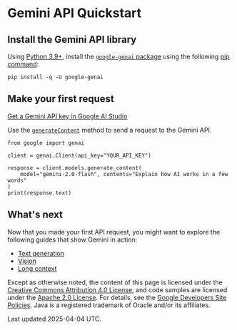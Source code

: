 # Gemini API Quickstart

## Install the Gemini API library

Using [Python 3.9+](https://www.python.org/downloads/), install the
[`google-genai` package](https://pypi.org/project/google-genai/)
using the following [pip command](https://packaging.python.org/en/latest/tutorials/installing-packages/):

```
pip install -q -U google-genai

```

## Make your first request

[Get a Gemini API key in Google AI Studio](https://aistudio.google.com/app/apikey)

Use the
[`generateContent`](https://ai.google.dev/api/generate-content#method:-models.generatecontent) method
to send a request to the Gemini API.

```
from google import genai

client = genai.Client(api_key="YOUR_API_KEY")

response = client.models.generate_content(
    model="gemini-2.0-flash", contents="Explain how AI works in a few words"
)
print(response.text)

```

## What's next

Now that you made your first API request, you might want to explore the
following guides that show Gemini in action:

- [Text generation](https://ai.google.dev/gemini-api/docs/text-generation)
- [Vision](https://ai.google.dev/gemini-api/docs/vision)
- [Long context](https://ai.google.dev/gemini-api/docs/long-context)



Except as otherwise noted, the content of this page is licensed under the [Creative Commons Attribution 4.0 License](https://creativecommons.org/licenses/by/4.0/), and code samples are licensed under the [Apache 2.0 License](https://www.apache.org/licenses/LICENSE-2.0). For details, see the [Google Developers Site Policies](https://developers.google.com/site-policies). Java is a registered trademark of Oracle and/or its affiliates.

Last updated 2025-04-04 UTC. 